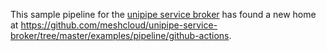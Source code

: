 This sample pipeline for the [unipipe service broker](https://github.com/meshcloud/unipipe-service-broker) has found a new home at
https://github.com/meshcloud/unipipe-service-broker/tree/master/examples/pipeline/github-actions.
